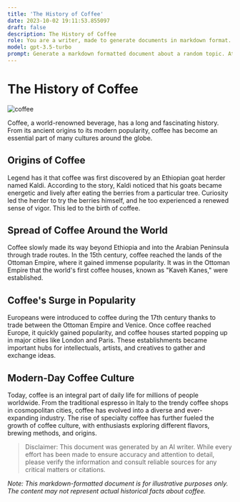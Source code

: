 ```yaml
---
title: 'The History of Coffee'
date: 2023-10-02 19:11:53.855097
draft: false
description: The History of Coffee
role: You are a writer, made to generate documents in markdown format. It is very important that all of the documents you generate are in valid markdown format.
model: gpt-3.5-turbo
prompt: Generate a markdown formatted document about a random topic. At the bottom, include a disclaimer explaining that the document was generated by you. The first line of the document should be the title. Make sure that the entire document is in proper markdown format, using a mix of various tags to make the document visually appealing.
---
```


# The History of Coffee

![coffee](https://www.example.com/coffee.jpg)

Coffee, a world-renowned beverage, has a long and fascinating history. From its ancient origins to its modern popularity, coffee has become an essential part of many cultures around the globe.

## Origins of Coffee

Legend has it that coffee was first discovered by an Ethiopian goat herder named Kaldi. According to the story, Kaldi noticed that his goats became energetic and lively after eating the berries from a particular tree. Curiosity led the herder to try the berries himself, and he too experienced a renewed sense of vigor. This led to the birth of coffee.

## Spread of Coffee Around the World

Coffee slowly made its way beyond Ethiopia and into the Arabian Peninsula through trade routes. In the 15th century, coffee reached the lands of the Ottoman Empire, where it gained immense popularity. It was in the Ottoman Empire that the world's first coffee houses, known as "Kaveh Kanes," were established.

## Coffee's Surge in Popularity

Europeans were introduced to coffee during the 17th century thanks to trade between the Ottoman Empire and Venice. Once coffee reached Europe, it quickly gained popularity, and coffee houses started popping up in major cities like London and Paris. These establishments became important hubs for intellectuals, artists, and creatives to gather and exchange ideas.

## Modern-Day Coffee Culture

Today, coffee is an integral part of daily life for millions of people worldwide. From the traditional espresso in Italy to the trendy coffee shops in cosmopolitan cities, coffee has evolved into a diverse and ever-expanding industry. The rise of specialty coffee has further fueled the growth of coffee culture, with enthusiasts exploring different flavors, brewing methods, and origins.

>Disclaimer: This document was generated by an AI writer. While every effort has been made to ensure accuracy and attention to detail, please verify the information and consult reliable sources for any critical matters or citations.

_*Note: This markdown-formatted document is for illustrative purposes only. The content may not represent actual historical facts about coffee.*_